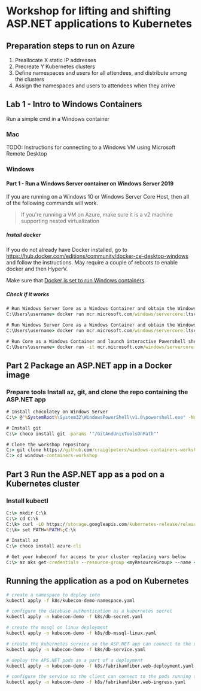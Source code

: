 # Workshop for lifting and shifting ASP.NET applications to Kubernetes

## Preparation steps to run on Azure

1. Preallocate X static IP addresses
1. Precreate Y Kubernetes clusters
1. Define namespaces and users for all attendees, and distribute among the clusters
1. Assign the namespaces and users to attendees when they arrive

## Lab 1 - Intro to Windows Containers

Run a simple cmd in a Windows container

### Mac

TODO: Instructions for connecting to a Windows VM using Microsoft Remote Desktop

### Windows

#### Part 1 - Run a Windows Server container on Windows Server 2019

If you are running on a Windows 10 or Windows Server Core Host, then all of the following commands will work.
> If you're running a VM on Azure, make sure it is a v2 machine supporting nested virtualization

##### Install docker

If you do not already have Docker installed, go to https://hub.docker.com/editions/community/docker-ce-desktop-windows and follow the instructions. May require a couple of reboots to enable docker and then HyperV.

Make sure that [Docker is set to run Windows containers](https://docs.docker.com/docker-for-windows/#switch-between-windows-and-linux-containers).

##### Check if it works

```cmd
# Run Windows Server Core as a Windows Container and obtain the Windows Build information via ver
C:\Users\username> docker run mcr.microsoft.com/windows/servercore:ltsc2019 cmd /c ver

# Run Windows Server Core as a Windows Container and obtain the Windows Build information via Powershell
C:\Users\username> docker run mcr.microsoft.com/windows/servercore:ltsc2019 powershell [environment]::OSVersion.Version

# Run Core as a Windows Container and launch interactive Powershell shell
C:\Users\username> docker run -it mcr.microsoft.com/windows/servercore:ltsc2019 powershell
```

## Part 2 Package an ASP.NET app in a Docker image

### Prepare tools Install az, git, and clone the repo containing the ASP.NET app

```cmd
# Install chocolatey on Windows Server
C:\> @"%SystemRoot%\System32\WindowsPowerShell\v1.0\powershell.exe" -NoProfile -InputFormat None -ExecutionPolicy Bypass -Command "iex ((New-Object System.Net.WebClient).DownloadString('https://chocolatey.org/install.ps1'))" && SET "PATH=%PATH%;%ALLUSERSPROFILE%\chocolatey\bin"

# Install git
C:\> choco install git -params '"/GitAndUnixToolsOnPath"'

# Clone the workshop repository
C:> git clone https://github.com/craiglpeters/windows-containers-workshop.git
C:> cd windows-containers-workshop
```

## Part 3 Run the ASP.NET app as a pod on a Kubernetes cluster

### Install kubectl

```cmd
C:\> mkdir C:\k
C:\> cd C:\k
C:\k> curl -LO https://storage.googleapis.com/kubernetes-release/release/v1.14.0/bin/windows/amd64/kubectl.exe
C:\k> set PATH=%PATH%;C:\k

# Install az
C:\> choco install azure-cli

# Get your kubeconf for access to your cluster replacing vars below
C:\> az aks get-credentials --resource-group <myResourceGroup> --name <myAKSCluster>


```

## Running the application as a pod on Kubernetes

```bash
# create a namespace to deploy into
kubectl apply -f k8s/kubecon-demo-namespace.yaml

# configure the database authentication as a kubernetes secret
kubectl apply -n kubecon-demo -f k8s/db-secret.yaml

# create the mssql on linux deployment
kubectl apply -n kubecon-demo -f k8s/db-mssql-linux.yaml

# create the kubernetes service so the ASP.NET app can connect to the database
kubectl apply -n kubecon-demo -f k8s/db-service.yaml

# deploy the APS.NET pods as a part of a deployment
kubectl apply -n kubecon-demo -f k8s/fabrikamfiber.web-deployment.yaml

# configure the service so the client can connect to the pods running the ASP.NET app
kubectl apply -n kubecon-demo -f k8s/fabrikamfiber.web-ingress.yaml
```